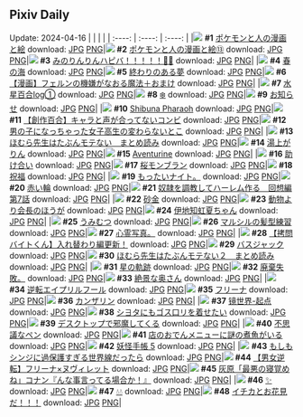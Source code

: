 ## Pixiv Daily
Update: 2024-04-16
|      |      |      |
| :----: | :----: | :----: |
|![](https://pixiv.microyu.workers.dev/c/240x480/img-master/img/2024/04/14/12/43/59/117827053_p0_master1200.jpg) **#1** [ポケモンと人の漫画と絵](https://www.pixiv.net/artworks/117827053) download: [JPG](https://pixiv.microyu.workers.dev/img-original/img/2024/04/14/12/43/59/117827053_p0.jpg) [PNG](https://pixiv.microyu.workers.dev/img-original/img/2024/04/14/12/43/59/117827053_p0.png)|![](https://pixiv.microyu.workers.dev/c/240x480/img-master/img/2024/04/14/12/36/43/117826873_p0_master1200.jpg) **#2** [ポケモンと人の漫画と絵⑬](https://www.pixiv.net/artworks/117826873) download: [JPG](https://pixiv.microyu.workers.dev/img-original/img/2024/04/14/12/36/43/117826873_p0.jpg) [PNG](https://pixiv.microyu.workers.dev/img-original/img/2024/04/14/12/36/43/117826873_p0.png)|![](https://pixiv.microyu.workers.dev/c/240x480/img-master/img/2024/04/14/03/10/38/117818177_p0_master1200.jpg) **#3** [みのりんりんハピバ！！！！！🎂🎉](https://www.pixiv.net/artworks/117818177) download: [JPG](https://pixiv.microyu.workers.dev/img-original/img/2024/04/14/03/10/38/117818177_p0.jpg) [PNG](https://pixiv.microyu.workers.dev/img-original/img/2024/04/14/03/10/38/117818177_p0.png)|
|![](https://pixiv.microyu.workers.dev/c/240x480/img-master/img/2024/04/14/00/06/04/117813679_p0_master1200.jpg) **#4** [春の海](https://www.pixiv.net/artworks/117813679) download: [JPG](https://pixiv.microyu.workers.dev/img-original/img/2024/04/14/00/06/04/117813679_p0.jpg) [PNG](https://pixiv.microyu.workers.dev/img-original/img/2024/04/14/00/06/04/117813679_p0.png)|![](https://pixiv.microyu.workers.dev/c/240x480/img-master/img/2024/04/14/00/00/02/117813106_p0_master1200.jpg) **#5** [終わりのある夢](https://www.pixiv.net/artworks/117813106) download: [JPG](https://pixiv.microyu.workers.dev/img-original/img/2024/04/14/00/00/02/117813106_p0.jpg) [PNG](https://pixiv.microyu.workers.dev/img-original/img/2024/04/14/00/00/02/117813106_p0.png)|![](https://pixiv.microyu.workers.dev/c/240x480/img-master/img/2024/04/15/00/55/04/117849850_p0_master1200.jpg) **#6** [【漫画】フェルンの機嫌がなおる魔法＋おまけ](https://www.pixiv.net/artworks/117849850) download: [JPG](https://pixiv.microyu.workers.dev/img-original/img/2024/04/15/00/55/04/117849850_p0.jpg) [PNG](https://pixiv.microyu.workers.dev/img-original/img/2024/04/15/00/55/04/117849850_p0.png)|
|![](https://pixiv.microyu.workers.dev/c/240x480/img-master/img/2024/04/14/00/16/59/117814126_p0_master1200.jpg) **#7** [水星百合log①](https://www.pixiv.net/artworks/117814126) download: [JPG](https://pixiv.microyu.workers.dev/img-original/img/2024/04/14/00/16/59/117814126_p0.jpg) [PNG](https://pixiv.microyu.workers.dev/img-original/img/2024/04/14/00/16/59/117814126_p0.png)|![](https://pixiv.microyu.workers.dev/c/240x480/img-master/img/2024/04/14/22/09/27/117843243_p0_master1200.jpg) **#8** [❄️](https://www.pixiv.net/artworks/117843243) download: [JPG](https://pixiv.microyu.workers.dev/img-original/img/2024/04/14/22/09/27/117843243_p0.jpg) [PNG](https://pixiv.microyu.workers.dev/img-original/img/2024/04/14/22/09/27/117843243_p0.png)|![](https://pixiv.microyu.workers.dev/c/240x480/img-master/img/2024/04/14/00/00/12/117813177_p0_master1200.jpg) **#9** [お知らせ](https://www.pixiv.net/artworks/117813177) download: [JPG](https://pixiv.microyu.workers.dev/img-original/img/2024/04/14/00/00/12/117813177_p0.jpg) [PNG](https://pixiv.microyu.workers.dev/img-original/img/2024/04/14/00/00/12/117813177_p0.png)|
|![](https://pixiv.microyu.workers.dev/c/240x480/img-master/img/2024/04/14/04/47/06/117819400_p0_master1200.jpg) **#10** [Shibuna Pharaoh](https://www.pixiv.net/artworks/117819400) download: [JPG](https://pixiv.microyu.workers.dev/img-original/img/2024/04/14/04/47/06/117819400_p0.jpg) [PNG](https://pixiv.microyu.workers.dev/img-original/img/2024/04/14/04/47/06/117819400_p0.png)|![](https://pixiv.microyu.workers.dev/c/240x480/img-master/img/2024/04/15/19/00/24/117866155_p0_master1200.jpg) **#11** [【創作百合】キャラと声が合ってないコンビ](https://www.pixiv.net/artworks/117866155) download: [JPG](https://pixiv.microyu.workers.dev/img-original/img/2024/04/15/19/00/24/117866155_p0.jpg) [PNG](https://pixiv.microyu.workers.dev/img-original/img/2024/04/15/19/00/24/117866155_p0.png)|![](https://pixiv.microyu.workers.dev/c/240x480/img-master/img/2024/04/14/00/00/58/117813380_p0_master1200.jpg) **#12** [男の子になっちゃった女子高生の変わらないとこ](https://www.pixiv.net/artworks/117813380) download: [JPG](https://pixiv.microyu.workers.dev/img-original/img/2024/04/14/00/00/58/117813380_p0.jpg) [PNG](https://pixiv.microyu.workers.dev/img-original/img/2024/04/14/00/00/58/117813380_p0.png)|
|![](https://pixiv.microyu.workers.dev/c/240x480/img-master/img/2024/04/14/10/23/32/117824032_p0_master1200.jpg) **#13** [ほむら先生はたぶんモテない　まとめ読み](https://www.pixiv.net/artworks/117824032) download: [JPG](https://pixiv.microyu.workers.dev/img-original/img/2024/04/14/10/23/32/117824032_p0.jpg) [PNG](https://pixiv.microyu.workers.dev/img-original/img/2024/04/14/10/23/32/117824032_p0.png)|![](https://pixiv.microyu.workers.dev/c/240x480/img-master/img/2024/04/15/17/09/07/117863525_p0_master1200.jpg) **#14** [湯上がりん](https://www.pixiv.net/artworks/117863525) download: [JPG](https://pixiv.microyu.workers.dev/img-original/img/2024/04/15/17/09/07/117863525_p0.jpg) [PNG](https://pixiv.microyu.workers.dev/img-original/img/2024/04/15/17/09/07/117863525_p0.png)|![](https://pixiv.microyu.workers.dev/c/240x480/img-master/img/2024/04/15/01/09/19/117850270_p0_master1200.jpg) **#15** [Aventurine](https://www.pixiv.net/artworks/117850270) download: [JPG](https://pixiv.microyu.workers.dev/img-original/img/2024/04/15/01/09/19/117850270_p0.jpg) [PNG](https://pixiv.microyu.workers.dev/img-original/img/2024/04/15/01/09/19/117850270_p0.png)|
|![](https://pixiv.microyu.workers.dev/c/240x480/img-master/img/2024/04/14/20/58/20/117840447_p0_master1200.jpg) **#16** [助け合い](https://www.pixiv.net/artworks/117840447) download: [JPG](https://pixiv.microyu.workers.dev/img-original/img/2024/04/14/20/58/20/117840447_p0.jpg) [PNG](https://pixiv.microyu.workers.dev/img-original/img/2024/04/14/20/58/20/117840447_p0.png)|![](https://pixiv.microyu.workers.dev/c/240x480/img-master/img/2024/04/15/20/30/04/117868586_p0_master1200.jpg) **#17** [桜モンブラン](https://www.pixiv.net/artworks/117868586) download: [JPG](https://pixiv.microyu.workers.dev/img-original/img/2024/04/15/20/30/04/117868586_p0.jpg) [PNG](https://pixiv.microyu.workers.dev/img-original/img/2024/04/15/20/30/04/117868586_p0.png)|![](https://pixiv.microyu.workers.dev/c/240x480/img-master/img/2024/04/14/22/28/06/117844009_p0_master1200.jpg) **#18** [祝福](https://www.pixiv.net/artworks/117844009) download: [JPG](https://pixiv.microyu.workers.dev/img-original/img/2024/04/14/22/28/06/117844009_p0.jpg) [PNG](https://pixiv.microyu.workers.dev/img-original/img/2024/04/14/22/28/06/117844009_p0.png)|
|![](https://pixiv.microyu.workers.dev/c/240x480/img-master/img/2024/04/14/11/13/00/117817238_p0_master1200.jpg) **#19** [もったいナイト。](https://www.pixiv.net/artworks/117817238) download: [JPG](https://pixiv.microyu.workers.dev/img-original/img/2024/04/14/11/13/00/117817238_p0.jpg) [PNG](https://pixiv.microyu.workers.dev/img-original/img/2024/04/14/11/13/00/117817238_p0.png)|![](https://pixiv.microyu.workers.dev/c/240x480/img-master/img/2024/04/15/00/42/48/117849515_p0_master1200.jpg) **#20** [赤い輪](https://www.pixiv.net/artworks/117849515) download: [JPG](https://pixiv.microyu.workers.dev/img-original/img/2024/04/15/00/42/48/117849515_p0.jpg) [PNG](https://pixiv.microyu.workers.dev/img-original/img/2024/04/15/00/42/48/117849515_p0.png)|![](https://pixiv.microyu.workers.dev/c/240x480/img-master/img/2024/04/14/00/01/19/117813422_p0_master1200.jpg) **#21** [奴隷を調教してハーレム作る　回想編第7話](https://www.pixiv.net/artworks/117813422) download: [JPG](https://pixiv.microyu.workers.dev/img-original/img/2024/04/14/00/01/19/117813422_p0.jpg) [PNG](https://pixiv.microyu.workers.dev/img-original/img/2024/04/14/00/01/19/117813422_p0.png)|
|![](https://pixiv.microyu.workers.dev/c/240x480/img-master/img/2024/04/15/00/56/28/117849894_p0_master1200.jpg) **#22** [砂金](https://www.pixiv.net/artworks/117849894) download: [JPG](https://pixiv.microyu.workers.dev/img-original/img/2024/04/15/00/56/28/117849894_p0.jpg) [PNG](https://pixiv.microyu.workers.dev/img-original/img/2024/04/15/00/56/28/117849894_p0.png)|![](https://pixiv.microyu.workers.dev/c/240x480/img-master/img/2024/04/14/00/00/45/117813352_p0_master1200.jpg) **#23** [動物より会長のほうが](https://www.pixiv.net/artworks/117813352) download: [JPG](https://pixiv.microyu.workers.dev/img-original/img/2024/04/14/00/00/45/117813352_p0.jpg) [PNG](https://pixiv.microyu.workers.dev/img-original/img/2024/04/14/00/00/45/117813352_p0.png)|![](https://pixiv.microyu.workers.dev/c/240x480/img-master/img/2024/04/14/17/38/47/117833974_p0_master1200.jpg) **#24** [伊地知虹夏ちゃん](https://www.pixiv.net/artworks/117833974) download: [JPG](https://pixiv.microyu.workers.dev/img-original/img/2024/04/14/17/38/47/117833974_p0.jpg) [PNG](https://pixiv.microyu.workers.dev/img-original/img/2024/04/14/17/38/47/117833974_p0.png)|
|![](https://pixiv.microyu.workers.dev/c/240x480/img-master/img/2024/04/14/18/00/03/117834538_p0_master1200.jpg) **#25** [うみむつ](https://www.pixiv.net/artworks/117834538) download: [JPG](https://pixiv.microyu.workers.dev/img-original/img/2024/04/14/18/00/03/117834538_p0.jpg) [PNG](https://pixiv.microyu.workers.dev/img-original/img/2024/04/14/18/00/03/117834538_p0.png)|![](https://pixiv.microyu.workers.dev/c/240x480/img-master/img/2024/04/14/20/39/59/117839822_p0_master1200.jpg) **#26** [マルシルの髪型練習](https://www.pixiv.net/artworks/117839822) download: [JPG](https://pixiv.microyu.workers.dev/img-original/img/2024/04/14/20/39/59/117839822_p0.jpg) [PNG](https://pixiv.microyu.workers.dev/img-original/img/2024/04/14/20/39/59/117839822_p0.png)|![](https://pixiv.microyu.workers.dev/c/240x480/img-master/img/2024/04/15/04/09/31/117853289_p0_master1200.jpg) **#27** [心霊写真。](https://www.pixiv.net/artworks/117853289) download: [JPG](https://pixiv.microyu.workers.dev/img-original/img/2024/04/15/04/09/31/117853289_p0.jpg) [PNG](https://pixiv.microyu.workers.dev/img-original/img/2024/04/15/04/09/31/117853289_p0.png)|
|![](https://pixiv.microyu.workers.dev/c/240x480/img-master/img/2024/04/14/12/24/55/117826043_p0_master1200.jpg) **#28** [【拷問バイトくん】入れ替わり編更新！](https://www.pixiv.net/artworks/117826043) download: [JPG](https://pixiv.microyu.workers.dev/img-original/img/2024/04/14/12/24/55/117826043_p0.jpg) [PNG](https://pixiv.microyu.workers.dev/img-original/img/2024/04/14/12/24/55/117826043_p0.png)|![](https://pixiv.microyu.workers.dev/c/240x480/img-master/img/2024/04/14/20/42/08/117839895_p0_master1200.jpg) **#29** [バスジャック](https://www.pixiv.net/artworks/117839895) download: [JPG](https://pixiv.microyu.workers.dev/img-original/img/2024/04/14/20/42/08/117839895_p0.jpg) [PNG](https://pixiv.microyu.workers.dev/img-original/img/2024/04/14/20/42/08/117839895_p0.png)|![](https://pixiv.microyu.workers.dev/c/240x480/img-master/img/2024/04/15/14/26/21/117860969_p0_master1200.jpg) **#30** [ほむら先生はたぶんモテない２　まとめ読み](https://www.pixiv.net/artworks/117860969) download: [JPG](https://pixiv.microyu.workers.dev/img-original/img/2024/04/15/14/26/21/117860969_p0.jpg) [PNG](https://pixiv.microyu.workers.dev/img-original/img/2024/04/15/14/26/21/117860969_p0.png)|
|![](https://pixiv.microyu.workers.dev/c/240x480/img-master/img/2024/04/15/14/45/22/117839244_p0_master1200.jpg) **#31** [星の軌跡](https://www.pixiv.net/artworks/117839244) download: [JPG](https://pixiv.microyu.workers.dev/img-original/img/2024/04/15/14/45/22/117839244_p0.jpg) [PNG](https://pixiv.microyu.workers.dev/img-original/img/2024/04/15/14/45/22/117839244_p0.png)|![](https://pixiv.microyu.workers.dev/c/240x480/img-master/img/2024/04/15/14/15/10/117860685_p0_master1200.jpg) **#32** [廃棄失敗。](https://www.pixiv.net/artworks/117860685) download: [JPG](https://pixiv.microyu.workers.dev/img-original/img/2024/04/15/14/15/10/117860685_p0.jpg) [PNG](https://pixiv.microyu.workers.dev/img-original/img/2024/04/15/14/15/10/117860685_p0.png)|![](https://pixiv.microyu.workers.dev/c/240x480/img-master/img/2024/04/14/00/03/02/117813547_p0_master1200.jpg) **#33** [絶景な奥さん](https://www.pixiv.net/artworks/117813547) download: [JPG](https://pixiv.microyu.workers.dev/img-original/img/2024/04/14/00/03/02/117813547_p0.jpg) [PNG](https://pixiv.microyu.workers.dev/img-original/img/2024/04/14/00/03/02/117813547_p0.png)|
|![](https://pixiv.microyu.workers.dev/c/240x480/img-master/img/2024/04/14/23/04/07/117845469_p0_master1200.jpg) **#34** [逆転エイプリルフール](https://www.pixiv.net/artworks/117845469) download: [JPG](https://pixiv.microyu.workers.dev/img-original/img/2024/04/14/23/04/07/117845469_p0.jpg) [PNG](https://pixiv.microyu.workers.dev/img-original/img/2024/04/14/23/04/07/117845469_p0.png)|![](https://pixiv.microyu.workers.dev/c/240x480/img-master/img/2024/04/14/00/00/34/117813309_p0_master1200.jpg) **#35** [フリーナ](https://www.pixiv.net/artworks/117813309) download: [JPG](https://pixiv.microyu.workers.dev/img-original/img/2024/04/14/00/00/34/117813309_p0.jpg) [PNG](https://pixiv.microyu.workers.dev/img-original/img/2024/04/14/00/00/34/117813309_p0.png)|![](https://pixiv.microyu.workers.dev/c/240x480/img-master/img/2024/04/14/21/04/41/117840814_p0_master1200.jpg) **#36** [カンザリン](https://www.pixiv.net/artworks/117840814) download: [JPG](https://pixiv.microyu.workers.dev/img-original/img/2024/04/14/21/04/41/117840814_p0.jpg) [PNG](https://pixiv.microyu.workers.dev/img-original/img/2024/04/14/21/04/41/117840814_p0.png)|
|![](https://pixiv.microyu.workers.dev/c/240x480/img-master/img/2024/04/15/00/00/43/117847824_p0_master1200.jpg) **#37** [镜世界-起点](https://www.pixiv.net/artworks/117847824) download: [JPG](https://pixiv.microyu.workers.dev/img-original/img/2024/04/15/00/00/43/117847824_p0.jpg) [PNG](https://pixiv.microyu.workers.dev/img-original/img/2024/04/15/00/00/43/117847824_p0.png)|![](https://pixiv.microyu.workers.dev/c/240x480/img-master/img/2024/04/14/12/36/24/117826866_p0_master1200.jpg) **#38** [シ∃タにもゴス口リを着せたい](https://www.pixiv.net/artworks/117826866) download: [JPG](https://pixiv.microyu.workers.dev/img-original/img/2024/04/14/12/36/24/117826866_p0.jpg) [PNG](https://pixiv.microyu.workers.dev/img-original/img/2024/04/14/12/36/24/117826866_p0.png)|![](https://pixiv.microyu.workers.dev/c/240x480/img-master/img/2024/04/15/04/43/07/117853647_p0_master1200.jpg) **#39** [デスクトップで邪魔してくる](https://www.pixiv.net/artworks/117853647) download: [JPG](https://pixiv.microyu.workers.dev/img-original/img/2024/04/15/04/43/07/117853647_p0.jpg) [PNG](https://pixiv.microyu.workers.dev/img-original/img/2024/04/15/04/43/07/117853647_p0.png)|
|![](https://pixiv.microyu.workers.dev/c/240x480/img-master/img/2024/04/14/00/13/13/117813970_p0_master1200.jpg) **#40** [不思議なペン](https://www.pixiv.net/artworks/117813970) download: [JPG](https://pixiv.microyu.workers.dev/img-original/img/2024/04/14/00/13/13/117813970_p0.jpg) [PNG](https://pixiv.microyu.workers.dev/img-original/img/2024/04/14/00/13/13/117813970_p0.png)|![](https://pixiv.microyu.workers.dev/c/240x480/img-master/img/2024/04/15/18/02/45/117864741_p0_master1200.jpg) **#41** [店のおでんメニューに謎の煮魚がいる](https://www.pixiv.net/artworks/117864741) download: [JPG](https://pixiv.microyu.workers.dev/img-original/img/2024/04/15/18/02/45/117864741_p0.jpg) [PNG](https://pixiv.microyu.workers.dev/img-original/img/2024/04/15/18/02/45/117864741_p0.png)|![](https://pixiv.microyu.workers.dev/c/240x480/img-master/img/2024/04/14/00/01/38/117813448_p0_master1200.jpg) **#42** [妖怪手帳 5](https://www.pixiv.net/artworks/117813448) download: [JPG](https://pixiv.microyu.workers.dev/img-original/img/2024/04/14/00/01/38/117813448_p0.jpg) [PNG](https://pixiv.microyu.workers.dev/img-original/img/2024/04/14/00/01/38/117813448_p0.png)|
|![](https://pixiv.microyu.workers.dev/c/240x480/img-master/img/2024/04/14/16/52/26/117832669_p0_master1200.jpg) **#43** [もしもシンジに過保護すぎる世界線だったら](https://www.pixiv.net/artworks/117832669) download: [JPG](https://pixiv.microyu.workers.dev/img-original/img/2024/04/14/16/52/26/117832669_p0.jpg) [PNG](https://pixiv.microyu.workers.dev/img-original/img/2024/04/14/16/52/26/117832669_p0.png)|![](https://pixiv.microyu.workers.dev/c/240x480/img-master/img/2024/04/14/13/49/52/117828502_p0_master1200.jpg) **#44** [【男女逆転】フリーナ×ヌヴィレット](https://www.pixiv.net/artworks/117828502) download: [JPG](https://pixiv.microyu.workers.dev/img-original/img/2024/04/14/13/49/52/117828502_p0.jpg) [PNG](https://pixiv.microyu.workers.dev/img-original/img/2024/04/14/13/49/52/117828502_p0.png)|![](https://pixiv.microyu.workers.dev/c/240x480/img-master/img/2024/04/14/17/21/45/117833496_p0_master1200.jpg) **#45** [灰原「最悪の寝覚めね」コナン『んな事言ってる場合か！』](https://www.pixiv.net/artworks/117833496) download: [JPG](https://pixiv.microyu.workers.dev/img-original/img/2024/04/14/17/21/45/117833496_p0.jpg) [PNG](https://pixiv.microyu.workers.dev/img-original/img/2024/04/14/17/21/45/117833496_p0.png)|
|![](https://pixiv.microyu.workers.dev/c/240x480/img-master/img/2024/04/14/19/30/06/117837430_p0_master1200.jpg) **#46** [✨](https://www.pixiv.net/artworks/117837430) download: [JPG](https://pixiv.microyu.workers.dev/img-original/img/2024/04/14/19/30/06/117837430_p0.jpg) [PNG](https://pixiv.microyu.workers.dev/img-original/img/2024/04/14/19/30/06/117837430_p0.png)|![](https://pixiv.microyu.workers.dev/c/240x480/img-master/img/2024/04/14/00/29/10/117814464_p0_master1200.jpg) **#47** [💧💧](https://www.pixiv.net/artworks/117814464) download: [JPG](https://pixiv.microyu.workers.dev/img-original/img/2024/04/14/00/29/10/117814464_p0.jpg) [PNG](https://pixiv.microyu.workers.dev/img-original/img/2024/04/14/00/29/10/117814464_p0.png)|![](https://pixiv.microyu.workers.dev/c/240x480/img-master/img/2024/04/14/11/00/03/117824705_p0_master1200.jpg) **#48** [イチカとお花見だ！！！](https://www.pixiv.net/artworks/117824705) download: [JPG](https://pixiv.microyu.workers.dev/img-original/img/2024/04/14/11/00/03/117824705_p0.jpg) [PNG](https://pixiv.microyu.workers.dev/img-original/img/2024/04/14/11/00/03/117824705_p0.png)|
